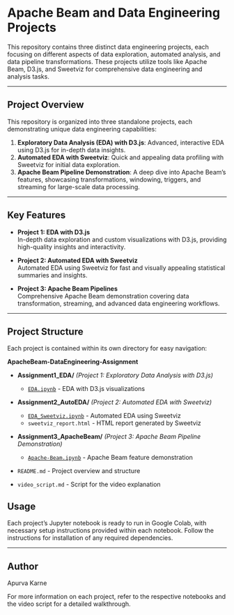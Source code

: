 # Apache Beam and Data Engineering Projects

This repository contains three distinct data engineering projects, each focusing on different aspects of data exploration, automated analysis, and data pipeline transformations. These projects utilize tools like Apache Beam, D3.js, and Sweetviz for comprehensive data engineering and analysis tasks.

---

## Project Overview

This repository is organized into three standalone projects, each demonstrating unique data engineering capabilities:

1. **Exploratory Data Analysis (EDA) with D3.js**: Advanced, interactive EDA using D3.js for in-depth data insights.
2. **Automated EDA with Sweetviz**: Quick and appealing data profiling with Sweetviz for initial data exploration.
3. **Apache Beam Pipeline Demonstration**: A deep dive into Apache Beam’s features, showcasing transformations, windowing, triggers, and streaming for large-scale data processing.

---

## Key Features

- **Project 1: EDA with D3.js**  
  In-depth data exploration and custom visualizations with D3.js, providing high-quality insights and interactivity.

- **Project 2: Automated EDA with Sweetviz**  
  Automated EDA using Sweetviz for fast and visually appealing statistical summaries and insights.

- **Project 3: Apache Beam Pipelines**  
  Comprehensive Apache Beam demonstration covering data transformation, streaming, and advanced data engineering workflows.

---

## Project Structure

Each project is contained within its own directory for easy navigation:

**ApacheBeam-DataEngineering-Assignment**

- **Assignment1_EDA/**  *(Project 1: Exploratory Data Analysis with D3.js)*
  - [`EDA.ipynb`](https://colab.research.google.com/drive/1n51vbJykY81kmBFeBNqE6IyEy54HgtTy?usp=sharing)  - EDA with D3.js visualizations

- **Assignment2_AutoEDA/**  *(Project 2: Automated EDA with Sweetviz)*
  - [`EDA_Sweetviz.ipynb`](https://colab.research.google.com/drive/1Z1I-t6TANEKIAbbxWK1p0dFuicmHDX7e?usp=share_link)  - Automated EDA using Sweetviz
  - `sweetviz_report.html`  - HTML report generated by Sweetviz

- **Assignment3_ApacheBeam/**  *(Project 3: Apache Beam Pipeline Demonstration)*
  - [`Apache-Beam.ipynb`](https://colab.research.google.com/drive/1Z1I-t6TANEKIAbbxWK1p0dFuicmHDX7e?usp=share_link)  - Apache Beam feature demonstration

- `README.md`  - Project overview and structure
- `video_script.md`  - Script for the video explanation


## Usage

Each project’s Jupyter notebook is ready to run in Google Colab, with necessary setup instructions provided within each notebook. Follow the instructions for installation of any required dependencies.

---

## Author

Apurva Karne

For more information on each project, refer to the respective notebooks and the video script for a detailed walkthrough.
